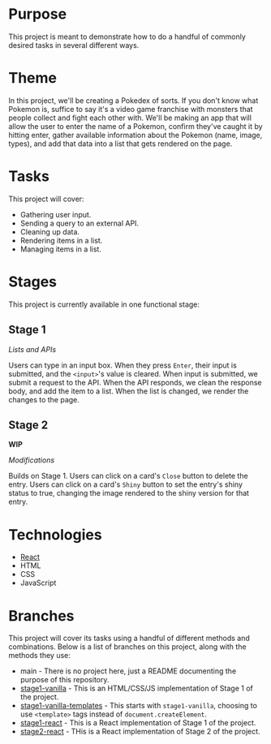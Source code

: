 # Purpose

This project is meant to demonstrate how to do a handful of commonly desired tasks in several different ways.

# Theme

In this project, we'll be creating a Pokedex of sorts. If you don't know what Pokemon is, suffice to say it's a video game franchise with monsters that people collect and fight each other with. We'll be making an app that will allow the user to enter the name of a Pokemon, confirm they've caught it by hitting enter, gather available information about the Pokemon (name, image, types), and add that data into a list that gets rendered on the page.

# Tasks

This project will cover:

- Gathering user input.
- Sending a query to an external API.
- Cleaning up data.
- Rendering items in a list.
- Managing items in a list.

# Stages

This project is currently available in one functional stage:

## Stage 1

_Lists and APIs_

Users can type in an input box. When they press `Enter`, their input is submitted, and the `<input>`'s value is cleared. When input is submitted, we submit a request to the API. When the API responds, we clean the response body, and add the item to a list. When the list is changed, we render the changes to the page.

## Stage 2

**WIP**

_Modifications_

Builds on Stage 1. Users can click on a card's `Close` button to delete the entry. Users can click on a card's `Shiny` button to set the entry's shiny status to true, changing the image rendered to the shiny version for that entry.

# Technologies

- [React](https://reactjs.org/)
- HTML
- CSS
- JavaScript

# Branches

This project will cover its tasks using a handful of different methods and combinations. Below is a list of branches on this project, along with the methods they use:

- main - There is no project here, just a README documenting the purpose of this repository.
- [stage1-vanilla](https://github.com/tmetcalfe89/tim-pokedex/tree/stage1-vanilla) - This is an HTML/CSS/JS implementation of Stage 1 of the project.
- [stage1-vanilla-templates](https://github.com/tmetcalfe89/tim-pokedex/tree/stage1-vanilla-templates) - This starts with `stage1-vanilla`, choosing to use `<template>` tags instead of `document.createElement`.
- [stage1-react](https://github.com/tmetcalfe89/tim-pokedex/tree/stage1-react) - This is a React implementation of Stage 1 of the project.
- [stage2-react](https://github.com/tmetcalfe89/tim-pokedex/tree/stage2-react) - THis is a React implementation of Stage 2 of the project.
